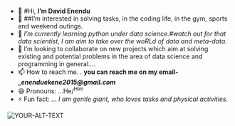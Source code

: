 - 👋 #Hi,  **I’m David Enendu**
- 👀 ##I’m interested in solving tasks, in the coding life, in the gym, sports and weekend outings.
- 🌱 *I’m currently learning python under data science.#watch out for that data scientist, I am aim to take over the woRLd of data and meta-data.*
- 💞️ I’m looking to collaborate on new projects which aim at solving existing and potential problems in the area of data science and programming in general....
- 📫 How to reach me. . **you can reach me on my email- __enenduekene2015@gmail.com_**
- 😄 Pronouns: ...He/<sup>Him</sup>
- ⚡ Fun fact: ... *I am gentle giant, who loves tasks and physical activities.*
<picture>
 <source media="(prefers-color-scheme: dark)" srcset="YOUR-DARKMODE-IMAGE">
 <source media="(prefers-color-scheme: light)" srcset="YOUR-LIGHTMODE-IMAGE">
 <img alt="YOUR-ALT-TEXT" src="YOUR-DEFAULT-IMAGE">
</picture>
<!---
barea22/barea22 is a ✨ special ✨ repository because its `README.md` (this file) appears on your GitHub profile.
You can click the Preview link to take a look at your changes.
--->
